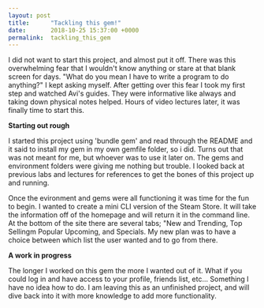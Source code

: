 ```yaml
---
layout: post
title:      "Tackling this gem!"
date:       2018-10-25 15:37:00 +0000
permalink:  tackling_this_gem
---
```


I did not want to start this project, and almost put it off.  There was this overwhelming fear that I wouldn't know anything or stare at that blank screen for days.  "What do you mean I have to write a program to do anything?" I kept asking myself.  After getting over this fear I took my first step and watched Avi's guides.  They were informative like always and taking down physical notes helped.  Hours of video lectures later, it was finally time to start this.

**Starting out rough**

I started this project using 'bundle gem' and read through the README and it said to install my gem in my own gemfile folder, so i did.  Turns out that was not meant for me, but whoever was to use it later on.  The gems and environment folders  were giving me nothing but trouble.  I looked back at previous labs and lectures for references to get the bones of this project up and running.

Once the evironment and gems were all functioning it was time for the fun to begin.  I wanted to create a mini CLI version of the Steam Store.  It will take the information off of the homepage and will return it in the command line.  At the bottom of the site there are several tabs; "New and Trending, Top Sellingm Popular Upcoming, and Specials.  My new plan was to have a choice between which list the user wanted and to go from there.

**A work in progress**

The longer I worked on this gem the more I wanted out of it.  What if you could log in and have access to your profile, friends list, etc...  Something I have no idea how to do.  I am leaving this as an unfinished project, and will dive back into it with more knowledge to add more functionality.

